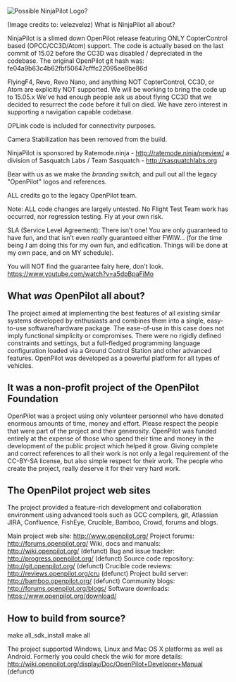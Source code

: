 ![Possible NinjaPilot Logo?](https://pbs.twimg.com/media/COadvoiUEAALEe-.png)

(Image credits to: velezvelez)
What is NinjaPilot all about? 

NinjaPilot is a slimed down OpenPilot release featuring ONLY CopterControl based (OPCC/CC3D/Atom) support. 
The code is actually based on the last commit of 15.02 before the CC3D was disabled / depreciated in the 
codebase. The original OpenPilot git hash was: fe04a9b63c4b62fbf50647cfffc22095ae8be86d  

FlyingF4, Revo, Revo Nano, and anything NOT CopterControl, CC3D, or Atom are explicitly NOT supported. We 
will be working to bring the code up to 15.05.x We've had enough people ask us about flying CC3D that we 
decided to resurrect the code before it full on died. We have zero interest in supporting a navigation 
capable codebase. 

OPLink code is included for connectivity purposes. 

Camera Stabilization has been removed from the build. 

NinjaPilot is sponsored by Ratemode.ninja - http://ratemode.ninja/preview/
a division of Sasquatch Labs / Team Sasquatch - http://sasquatchlabs.org

Bear with us as we make the *branding* switch, and pull out all the legacy "OpenPilot" logos and references. 

ALL credits go to the legacy OpenPilot team. 

Note: ALL code changes are largely untested. No Flight Test Team work has occurred, nor regression testing. 
Fly at your own risk. 

SLA (Service Level Agreement): There isn't one! You are only guaranteed to have fun, and that isn't even 
*really* guaranteed either FWIW... (for the time being *I* am doing this for my own fun, and edification. 
Things will be done at my own pace, and on MY schedule). 

You will NOT find the guarantee fairy here, don't look. 
https://www.youtube.com/watch?v=a5dpBpaFiMo


What *was* OpenPilot all about?
----------------------------

The project aimed at implementing the best features of all existing similar systems developed by
enthusiasts and combines them into a single, easy-to-use software/hardware package. The ease-of-use
in this case does not imply functional simplicity or compromises. There were no rigidly defined
constraints and settings, but a full-fledged programming language configuration loaded via a
Ground Control Station and other advanced features. OpenPilot was developed as a powerful platform
for all types of vehicles.

It was a non-profit project of the OpenPilot Foundation
--------------------------------------------------------

OpenPilot was a project using only volunteer personnel who have donated enormous amounts of time, money
and effort. Please respect the people that were part of the project and their generosity. OpenPilot
was funded entirely at the expense of those who spend their time and money in the development of the
public project which helped it grow. Giving complete and correct references to all their work is not
only a legal requirement of the CC-BY-SA license, but also simple respect for their work. The people
who create the project, really deserve it for their very hard work.

The OpenPilot project web sites
-------------------------------

The project provided a feature-rich development and collaboration environment using advanced tools such
as GCC compilers, git, Atlassian JIRA, Confluence, FishEye, Crucible, Bamboo, Crowd, forums and blogs.

Main project web site:	http://www.openpilot.org/
Project forums:		http://forums.openpilot.org/
Wiki, docs and manuals:	http://wiki.openpilot.org/ (defunct)
Bug and issue tracker:	http://progress.openpilot.org/ (defunct)
Source code repository:	http://git.openpilot.org/ (defunct)
Crucible code reviews:	http://reviews.openpilot.org/cru (defunct)
Project build server:	http://bamboo.openpilot.org/ (defunct)
Community blogs:	http://forums.openpilot.org/blogs/ 
Software downloads:	https://www.openpilot.org/download/

How to build from source?
-------------------------

make all_sdk_install
make all

The project supported Windows, Linux and Mac OS X platforms as well as Android.
Formerly you could check the wiki for more details: http://wiki.openpilot.org/display/Doc/OpenPilot+Developer+Manual (defunct)
